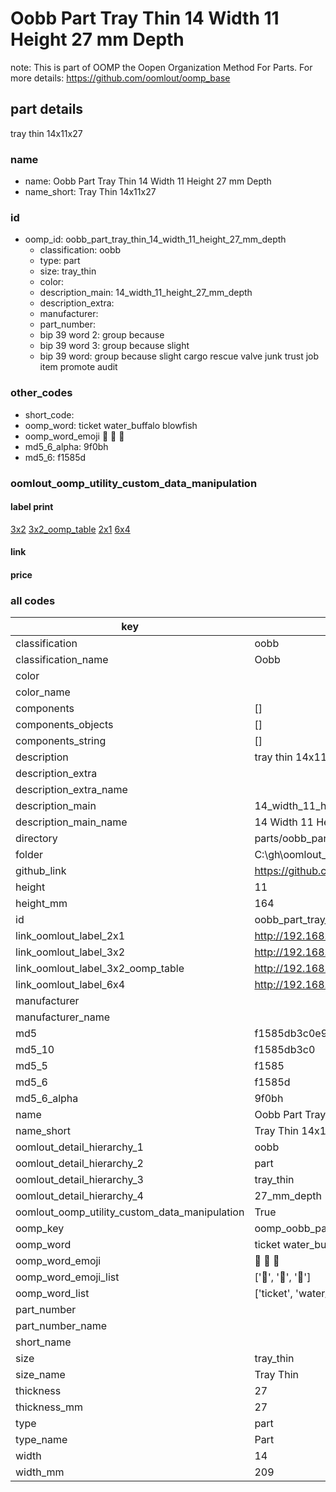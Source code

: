 # Oobb Part Tray Thin 14 Width 11 Height 27 mm Depth  

note: This is part of OOMP the Oopen Organization Method For Parts. For more details: https://github.com/oomlout/oomp_base

##  part details
  



tray thin 14x11x27



### name
* name: Oobb Part Tray Thin 14 Width 11 Height 27 mm Depth
* name_short: Tray Thin 14x11x27 
### id
* oomp_id: oobb_part_tray_thin_14_width_11_height_27_mm_depth
  * classification: oobb
  * type: part
  * size: tray_thin
  * color: 
  * description_main: 14_width_11_height_27_mm_depth
  * description_extra: 
  * manufacturer: 
  * part_number: 
  * bip 39 word 2: group because
  * bip 39 word 3: group because slight
  * bip 39 word: group because slight cargo rescue valve junk trust job item promote audit

### other_codes
* short_code: 
* oomp_word: ticket water_buffalo blowfish
* oomp_word_emoji :ticket: :water_buffalo: :blowfish:
* md5_6_alpha: 9f0bh
* md5_6: f1585d






### oomlout_oomp_utility_custom_data_manipulation
#### label print
[3x2](http://192.168.1.245:1112/?label=oomp%209f0bh)
[3x2_oomp_table](http://192.168.1.108:1112/?label=oomp%209f0bh)
[2x1](http://192.168.1.242:1112/?label=oomp%209f0bh)
[6x4](http://192.168.1.55:1112/?label=oomp%209f0bh)    

#### link

                              

#### price







### all codes 
| key | value |  
| --- | --- |  
| classification | oobb |  
| classification_name | Oobb |  
| color |  |  
| color_name |  |  
| components | [] |  
| components_objects | [] |  
| components_string | [] |  
| description | tray thin 14x11x27 |  
| description_extra |  |  
| description_extra_name |  |  
| description_main | 14_width_11_height_27_mm_depth |  
| description_main_name | 14 Width 11 Height 27 mm Depth |  
| directory | parts/oobb_part_tray_thin_14_width_11_height_27_mm_depth |  
| folder | C:\gh\oomlout_oobb_version_4_generated_parts\parts\oobb_part_tray_thin_14_width_11_height_27_mm_depth |  
| github_link | https://github.com/oomlout/oomlout_oomp_part_src/tree/main/parts/oobb_part_tray_thin_14_width_11_height_27_mm_depth |  
| height | 11 |  
| height_mm | 164 |  
| id | oobb_part_tray_thin_14_width_11_height_27_mm_depth |  
| link_oomlout_label_2x1 | http://192.168.1.242:1112/?label=oomp%209f0bh |  
| link_oomlout_label_3x2 | http://192.168.1.245:1112/?label=oomp%209f0bh |  
| link_oomlout_label_3x2_oomp_table | http://192.168.1.108:1112/?label=oomp%209f0bh |  
| link_oomlout_label_6x4 | http://192.168.1.55:1112/?label=oomp%209f0bh |  
| manufacturer |  |  
| manufacturer_name |  |  
| md5 | f1585db3c0e9af2bc45b922b9744f337 |  
| md5_10 | f1585db3c0 |  
| md5_5 | f1585 |  
| md5_6 | f1585d |  
| md5_6_alpha | 9f0bh |  
| name | Oobb Part Tray Thin 14 Width 11 Height 27 mm Depth |  
| name_short | Tray Thin 14x11x27  |  
| oomlout_detail_hierarchy_1 | oobb |  
| oomlout_detail_hierarchy_2 | part |  
| oomlout_detail_hierarchy_3 | tray_thin |  
| oomlout_detail_hierarchy_4 | 27_mm_depth |  
| oomlout_oomp_utility_custom_data_manipulation | True |  
| oomp_key | oomp_oobb_part_tray_thin_14_width_11_height_27_mm_depth |  
| oomp_word | ticket water_buffalo blowfish |  
| oomp_word_emoji | :ticket: :water_buffalo: :blowfish: |  
| oomp_word_emoji_list | [':ticket:', ':water_buffalo:', ':blowfish:'] |  
| oomp_word_list | ['ticket', 'water_buffalo', 'blowfish'] |  
| part_number |  |  
| part_number_name |  |  
| short_name |  |  
| size | tray_thin |  
| size_name | Tray Thin |  
| thickness | 27 |  
| thickness_mm | 27 |  
| type | part |  
| type_name | Part |  
| width | 14 |  
| width_mm | 209 |  
